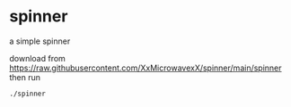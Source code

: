 # spinner
a simple spinner

download from https://raw.githubusercontent.com/XxMicrowavexX/spinner/main/spinner then run
```bash
./spinner
```
